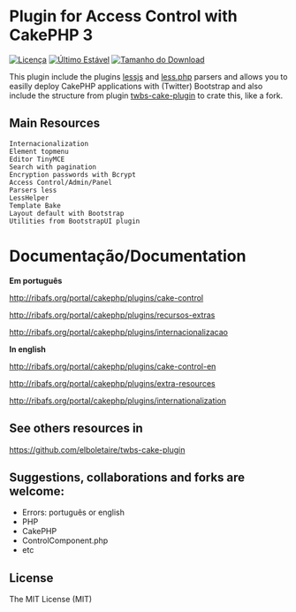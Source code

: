 Plugin for Access Control with CakePHP 3
========================================

[![Licença](https://img.shields.io/packagist/l/doctrine/orm.svg?maxAge=2592000)](https://github.com/ribafs/cake-control/blob/master/LICENSE)
[![Último Estável](https://img.shields.io/packagist/v/elboletaire/twbs-cake-plugin.svg?style=flat-square)](https://packagist.org/packages/ribafs/cake-control)
[![Tamanho do Download](https://img.shields.io/crates/d/rustc-serialize.svg?maxAge=2592000)](https://github.com/ribafs/cake-control/releases)

This plugin include the plugins
[lessjs](http://lesscss.org/#client-side-usage-browser-options) and
[less.php](https://github.com/oyejorge/less.php#lessphp) parsers and allows you to easilly deploy CakePHP applications with (Twitter) Bootstrap and also include the structure from plugin [twbs-cake-plugin](https://github.com/elboletaire/twbs-cake-plugin) to crate this, like a fork.

## Main Resources
    Internacionalization
    Element topmenu
    Editor TinyMCE
    Search with pagination
    Encryption passwords with Bcrypt
    Access Control/Admin/Panel
    Parsers less
    LessHelper
    Template Bake
    Layout default with Bootstrap
    Utilities from BootstrapUI plugin
# Documentação/Documentation

**Em português**

http://ribafs.org/portal/cakephp/plugins/cake-control

http://ribafs.org/portal/cakephp/plugins/recursos-extras

http://ribafs.org/portal/cakephp/plugins/internacionalizacao

**In english**

http://ribafs.org/portal/cakephp/plugins/cake-control-en

http://ribafs.org/portal/cakephp/plugins/extra-resources

http://ribafs.org/portal/cakephp/plugins/internationalization


## See others resources in

https://github.com/elboletaire/twbs-cake-plugin

## Suggestions, collaborations and forks are welcome:

- Errors: português or english
- PHP
- CakePHP
- ControlComponent.php
- etc

License
-------

The MIT License (MIT)
